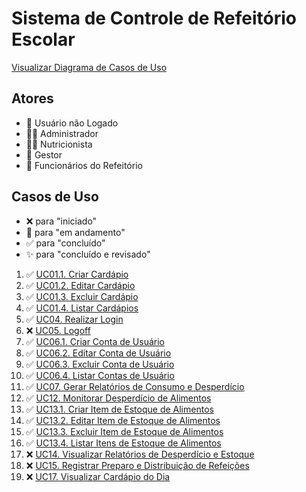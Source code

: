# Sistema de Controle de Refeitório Escolar

[Visualizar Diagrama de Casos de Uso](https://miro.com/app/board/uXjVKXHctkI=/?share_link_id=950859154365)

## Atores
- 👤 Usuário não Logado
- 👨‍💼 Administrador
- 👩‍🍳 Nutricionista
- 💼 Gestor
- 👷 Funcionários do Refeitório

## Casos de Uso
- ❌ para "iniciado"
- 🚧 para "em andamento"
- ✅ para "concluído"
- ✨ para "concluído e revisado"

1. ✅ [UC01.1. Criar Cardápio](./UC01.1-Criar-Cardapio.md)
2. ✅ [UC01.2. Editar Cardápio](./UC01.2-Editar-Cardapio.md)
3. ✅ [UC01.3. Excluir Cardápio](./UC01.3-Excluir-Cardapio.md)
4. ✅ [UC01.4. Listar Cardápios](./UC01.4-Listar-Cardapios.md)
7. ✅ [UC04. Realizar Login](./UC04-Realizar-Login.md)
8. ❌ [UC05. Logoff](./UC05-Logoff.md)
9. ✅ [UC06.1. Criar Conta de Usuário](./UC06.1-Criar-Conta-de-Usuario.md)
10. ✅ [UC06.2. Editar Conta de Usuário](./UC06.2-Editar-Conta-de-Usuario.md)
11. ✅ [UC06.3. Excluir Conta de Usuário](./UC06.3-Excluir-Conta-de-Usuario.md)
12. ✅ [UC06.4. Listar Contas de Usuário](./UC06.4-Listar-Contas-de-Usuario.md)
13. ✅ [UC07. Gerar Relatórios de Consumo e Desperdício](./UC07-Gerenciar-Relatorios-de-Consumo-e-Desperdicio.md)
18. ✅ [UC12. Monitorar Desperdício de Alimentos](./UC12-Monitorar-Desperdicio-de-Alimentos.md)
19. ✅ [UC13.1. Criar Item de Estoque de Alimentos](./UC13.1-Criar-Item-de-Estoque-de-Alimentos.md)
20. ✅ [UC13.2. Editar Item de Estoque de Alimentos](./UC13.2-Editar-Item-de-Estoque-de-Alimentos.md)
21. ✅ [UC13.3. Excluir Item de Estoque de Alimentos](./UC13.3-Excluir-Item-de-Estoque-de-Alimentos.md)
22. ✅ [UC13.4. Listar Itens de Estoque de Alimentos](./UC13.4-Listar-Itens-de-Estoque-de-Alimentos.md)
23. ❌ [UC14. Visualizar Relatórios de Desperdício e Estoque](./UC14-Visualizar-Relatorios-de-Desperdicio-e-Estoque.md)
24. ❌ [UC15. Registrar Preparo e Distribuição de Refeições](./UC15-Registrar-Preparo-e-Distribuicao-de-Refeicoes.md)
26. ❌ [UC17. Visualizar Cardápio do Dia](./UC17-Visualizar-Cardapio-do-Dia.md)
